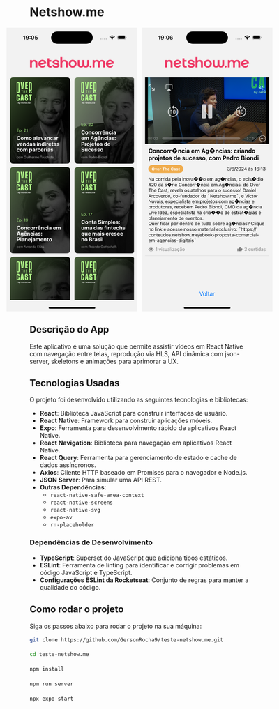 # Netshow.me

<div style="display: flex; justify-content: center;">
    <img src="./assets/screenshot-1.png" alt="Screenshot 1" width="300" style="margin-right: 10px;"/>
    <img src="./assets/screenshot-2.png" alt="Screenshot 2" width="300"/>
</div>

## Descrição do App

Este aplicativo é uma solução que permite assistir vídeos em React Native com navegação entre telas, reprodução via HLS, API dinâmica com json-server, skeletons e animações para aprimorar a UX.

## Tecnologias Usadas

O projeto foi desenvolvido utilizando as seguintes tecnologias e bibliotecas:

- **React**: Biblioteca JavaScript para construir interfaces de usuário.
- **React Native**: Framework para construir aplicações móveis.
- **Expo**: Ferramenta para desenvolvimento rápido de aplicativos React Native.
- **React Navigation**: Biblioteca para navegação em aplicativos React Native.
- **React Query**: Ferramenta para gerenciamento de estado e cache de dados assíncronos.
- **Axios**: Cliente HTTP baseado em Promises para o navegador e Node.js.
- **JSON Server**: Para simular uma API REST.
- **Outras Dependências**:
  - `react-native-safe-area-context`
  - `react-native-screens`
  - `react-native-svg`
  - `expo-av`
  - `rn-placeholder`

### Dependências de Desenvolvimento

- **TypeScript**: Superset do JavaScript que adiciona tipos estáticos.
- **ESLint**: Ferramenta de linting para identificar e corrigir problemas em código JavaScript e TypeScript.
- **Configurações ESLint da Rocketseat**: Conjunto de regras para manter a qualidade do código.

## Como rodar o projeto

Siga os passos abaixo para rodar o projeto na sua máquina:

```bash
git clone https://github.com/GersonRocha9/teste-netshow.me.git

cd teste-netshow.me

npm install

npm run server

npx expo start
```
